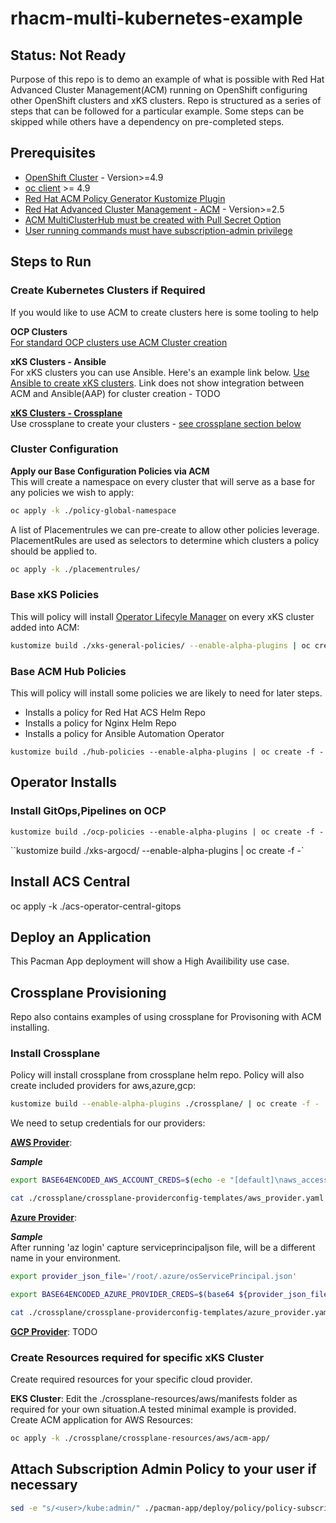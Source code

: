 # rhacm-multi-kubernetes-example

## Status: Not Ready

Purpose of this repo is to demo an example of what is possible with Red Hat Advanced Cluster Management(ACM) running on OpenShift configuring other OpenShift clusters and xKS clusters.
Repo is structured as a series of steps that can be followed for a particular example.
Some steps can be skipped while others have a dependency on pre-completed steps.

## Prerequisites

- [OpenShift Cluster](https://docs.openshift.com/container-platform/4.9/welcome/index.html) - Version>=4.9
- [oc client](https://docs.openshift.com/container-platform/4.9/cli_reference/openshift_cli/getting-started-cli.html) >= 4.9
- [Red Hat ACM Policy Generator Kustomize Plugin](https://github.com/stolostron/policy-generator-plugin)
- [Red Hat Advanced Cluster Management - ACM](https://access.redhat.com/documentation/en-us/red_hat_advanced_cluster_management_for_kubernetes/2.0/html-single/install/index#installing) - Version>=2.5
- [ACM MultiClusterHub must be created with Pull Secret Option](https://access.redhat.com/documentation/en-us/red_hat_advanced_cluster_management_for_kubernetes/2.6/html/install/installing#custom-image-pull-secret)
- [User running commands must have subscription-admin privilege](https://access.redhat.com/documentation/en-us/red_hat_advanced_cluster_management_for_kubernetes/2.6/html-single/applications/index#granting-subscription-admin-privilege)

## Steps to Run

### Create Kubernetes Clusters if Required

If you would like to use ACM to create clusters here is some tooling to help

**OCP Clusters**  
[For standard OCP clusters use ACM Cluster creation](https://access.redhat.com/documentation/en-us/red_hat_advanced_cluster_management_for_kubernetes/2.6/html-single/multicluster_engine/index#creating-a-cluster)

**xKS Clusters - Ansible**  
For xKS clusters you can use Ansible. Here's an example link below.
[Use Ansible to create xKS clusters](https://github.com/nleiva/ansible-kubernetes).
Link does not show integration between ACM and Ansible(AAP) for cluster creation - TODO

[**xKS Clusters - Crossplane**](https://github.com/MoOyeg/rhacm-multi-kubernetes-example#crossplane-provisioning)  
Use crossplane to create your clusters - [see crossplane section below](https://github.com/MoOyeg/rhacm-multi-kubernetes-example#crossplane-provisioning)

### Cluster Configuration

**Apply our Base Configuration Policies via ACM**  
This will create a namespace on every cluster that will serve as a base for any policies we wish to apply:

```bash
oc apply -k ./policy-global-namespace
```

A list of Placementrules we can pre-create to allow other policies leverage. PlacementRules are used as selectors to determine which clusters a policy should be applied to.

```bash
oc apply -k ./placementrules/
```

### Base xKS Policies

This will policy will install [Operator Lifecyle Manager](https://olm.operatorframework.io/) on every xKS cluster added into ACM:

```bash
kustomize build ./xks-general-policies/ --enable-alpha-plugins | oc create -f -
```

### Base ACM Hub Policies

This will policy will install some policies we are likely to need for later steps.

- Installs a policy for Red Hat ACS Helm Repo
- Installs a policy for Nginx Helm Repo
- Installs a policy for Ansible Automation Operator

`kustomize build ./hub-policies --enable-alpha-plugins | oc create -f -`

## Operator Installs

### Install GitOps,Pipelines on OCP

`kustomize build ./ocp-policies --enable-alpha-plugins | oc create -f -`

``kustomize build ./xks-argocd/ --enable-alpha-plugins | oc create -f -`

## Install ACS Central

oc apply -k ./acs-operator-central-gitops

## Deploy an Application

This Pacman App deployment will show a High Availibility use case.

## Crossplane Provisioning

Repo also contains examples of using crossplane for Provisoning with ACM installing.

### Install Crossplane

Policy will install crossplane from crossplane helm repo. Policy will also create included providers for aws,azure,gcp:

```bash
kustomize build --enable-alpha-plugins ./crossplane/ | oc create -f -
```

We need to setup credentials for our providers:

**[AWS Provider](https://crossplane.io/docs/v1.9/cloud-providers/aws/aws-provider.html)**:

**_Sample_**

```bash
export BASE64ENCODED_AWS_ACCOUNT_CREDS=$(echo -e "[default]\naws_access_key_id = $(aws configure get aws_access_key_id --profile $aws_profile)\naws_secret_access_key = $(aws configure get aws_secret_access_key --profile $aws_profile)" | base64  | tr -d "\n")
```

```bash
cat ./crossplane/crossplane-providerconfig-templates/aws_provider.yaml | envsubst | oc apply -f -
```

**[Azure Provider](https://github.com/crossplane-contrib/provider-azure/blob/master/examples/azure-provider.yaml)**:

**_Sample_**  
After running 'az login' capture serviceprincipaljson file, will be a different name in your environment.

```bash
export provider_json_file='/root/.azure/osServicePrincipal.json'
```

```bash
export BASE64ENCODED_AZURE_PROVIDER_CREDS=$(base64 ${provider_json_file} | tr -d "\n")
```

```bash
cat ./crossplane/crossplane-providerconfig-templates/azure_provider.yaml | envsubst | oc apply -f -
```

**[GCP Provider](https://github.com/crossplane-contrib/provider-gcp)**:
TODO

### Create Resources required for specific xKS Cluster

Create required resources for your specific cloud provider.

**EKS Cluster**: Edit the ./crossplane-resources/aws/manifests folder as required for your own situation.A tested minimal example is provided.  
Create ACM application for AWS Resources:

```bash
oc apply -k ./crossplane/crossplane-resources/aws/acm-app/
```

## Attach Subscription Admin Policy to your user if necessary

```bash
sed -e "s/<user>/kube:admin/" ./pacman-app/deploy/policy/policy-subscription-pacman-admin.yaml | oc create -f - -n global-policies
```
